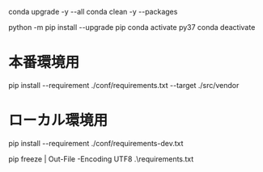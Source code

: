 conda upgrade -y --all
conda clean -y --packages

python -m pip install --upgrade pip
conda activate py37
conda deactivate

# 本番環境用
pip install --requirement ./conf/requirements.txt --target ./src/vendor

# ローカル環境用
pip install --requirement ./conf/requirements-dev.txt

pip freeze | Out-File -Encoding UTF8 .\requirements.txt
